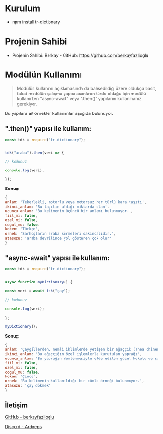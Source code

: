 # Kurulum

- npm install tr-dictionary

# Projenin Sahibi

- Projenin Sahibi: Berkay - GitHub: https://github.com/berkayfazlioglu
  
# Modülün Kullanımı

> Modülün kullanımı açıklamasında da bahsedildiği üzere oldukça basit, fakat modülün çalışma yapısı asenkron türde olduğu için modülü kullanırken "async-await" veya ".then()" yapılarını kullanmanız gerekiyor.

Bu yapılara ait örnekler kullanımlar aşağıda bulunuyor.

## **".then()" yapısı ile kullanım:**

```js
const tdk = require("tr-dictionary");


tdk("araba").then(veri => {

// kodunuz

console.log(veri);

});
```

**Sonuç:**

```js
{
anlam: 'Tekerlekli, motorlu veya motorsuz her türlü kara taşıtı',
ikinci_anlam: 'Bu taşıtın aldığı miktarda olan',
ucuncu_anlam: 'Bu kelimenin üçüncü bir anlamı bulunmuyor.',
fiil_mi: false,
ozel_mi: false,
cogul_mu: false,
koken: 'Türkçe',
ornek: 'Sarhoşların araba sürmeleri sakıncalıdır.',
atasozu: 'araba devrilince yol gösteren çok olur'
}
```

## **"async-await" yapısı ile kullanım:**

```js
const tdk = require("tr-dictionary");


async function myDictionary() {

const veri = await tdk("çay");

// kodunuz
  
console.log(veri);
  
};

myDictionary();
```

**Sonuç:**

```js
{
anlam: 'Çaygillerden, nemli iklimlerde yetişen bir ağaççık (Thea chinensis)',
ikinci_anlam: 'Bu ağaççığın özel işlemlerle kurutulan yaprağı',
ucuncu_anlam: 'Bu yaprağın demlenmesiyle elde edilen güzel kokulu ve sarımtırak kırmızı renkli içecek',
fiil_mi: false,
ozel_mi: false,
cogul_mu: false,
koken: 'Çince',
ornek: 'Bu kelimenin kullanıldığı bir cümle örneği bulunmuyor.',
atasozu: 'çay dökmek'
}
```

## İletişim

[GitHub - berkayfazlioglu](https://github.com/berkayfazlioglu)

[Discord - Ardneps](https://discord.com/users/398138493240475648)